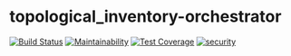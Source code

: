 # topological_inventory-orchestrator

[![Build Status](https://api.travis-ci.org/RedHatInsights/topological_inventory-orchestrator.svg)](https://travis-ci.org/RedHatInsights/topological_inventory-orchestrator)
[![Maintainability](https://api.codeclimate.com/v1/badges/3088fd5a5fac20bc5945/maintainability)](https://codeclimate.com/github/RedHatInsights/topological_inventory-orchestrator/maintainability)
[![Test Coverage](https://api.codeclimate.com/v1/badges/3088fd5a5fac20bc5945/test_coverage)](https://codeclimate.com/github/RedHatInsights/topological_inventory-orchestrator/test_coverage)
[![security](https://hakiri.io/github/RedHatInsights/topological_inventory-orchestrator/master.svg)](https://hakiri.io/github/RedHatInsights/topological_inventory-orchestrator/master)
